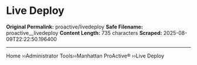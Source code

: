 # Live Deploy

**Original Permalink:** proactive/livedeploy
**Safe Filename:** proactive__livedeploy
**Content Length:** 735 characters
**Scraped:** 2025-08-09T22:22:50.196400

---

Home &rsaquo;&rsaquo;Administrator Tools&rsaquo;&rsaquo;Manhattan ProActive® ››Live Deploy